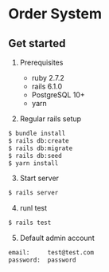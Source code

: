 # Order System

## Get started

 1. Prerequisites
      - ruby 2.7.2
      - rails 6.1.0
      - PostgreSQL 10+
      - yarn

2. Regular rails setup
  ```bash
  $ bundle install
  $ rails db:create
  $ rails db:migrate
  $ rails db:seed
  $ yarn install
  ```
3. Start server
  ```bash
  $ rails server
  ```

4. runl test
  ```bash
  $ rails test
  ```

5. Default admin account
  ```bash
  email:     test@test.com
  password:  password
  ```

